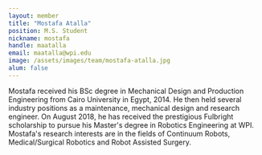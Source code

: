 ```yaml
---
layout: member
title: "Mostafa Atalla"
position: M.S. Student
nickname: mostafa
handle: maatalla
email: maatalla@wpi.edu
image: /assets/images/team/mostafa-atalla.jpg
alum: false
---
```


Mostafa received his BSc degree in Mechanical Design and Production Engineering from Cairo University in Egypt, 2014. He then held several industry positions as a maintenance, mechanical design and research engineer. On August 2018, he has received the prestigious Fulbright scholarship to pursue his Master's degree in Robotics Engineering at WPI. Mostafa's research interests are in the fields of Continuum Robots, Medical/Surgical Robotics and Robot Assisted Surgery.
